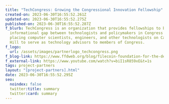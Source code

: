 ```yaml
---
title: "TechCongress: Growing the Congressional Innovation Fellowship"
created-on: 2023-06-30T16:55:52.261Z
updated-on: 2023-06-30T16:55:52.275Z
published-on: 2023-06-30T16:55:52.287Z
f_blurb: TechCongress is an organization that provides fellowships to bridge the
  informational gap between technologists and policymakers in Congress by
  placing computer scientists, engineers, and other technologists on Capitol
  Hill to serve as technology advisors to members of Congress.
f_logo:
  url: /assets/images/partnerlogo_techcongress.png
f_blog-link: https://www.ffdweb.org/blog/filecoin-foundation-for-the-decentralized-web-and-techcongress-will-work-together-to-place-more-technologists-on-capitol-hill/
f_external-link: https://www.youtube.com/watch?v=biI1sR859xE&t=1s
tags: project-partners
layout: "[project-partners].html"
date: 2023-06-30T16:55:52.295Z
seo:
  noindex: false
  twitter:title: summary
  twitter:card: summary
---
```

